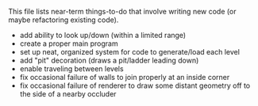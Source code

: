 This file lists near-term things-to-do that involve writing new code (or maybe refactoring existing code).

- add ability to look up/down (within a limited range)
- create a proper main program
- set up neat, organized system for code to generate/load each level
- add "pit" decoration (draws a pit/ladder leading down)
- enable traveling between levels
- fix occasional failure of walls to join properly at an inside corner
- fix occasional failure of renderer to draw some distant geometry off to the side of a nearby occluder


